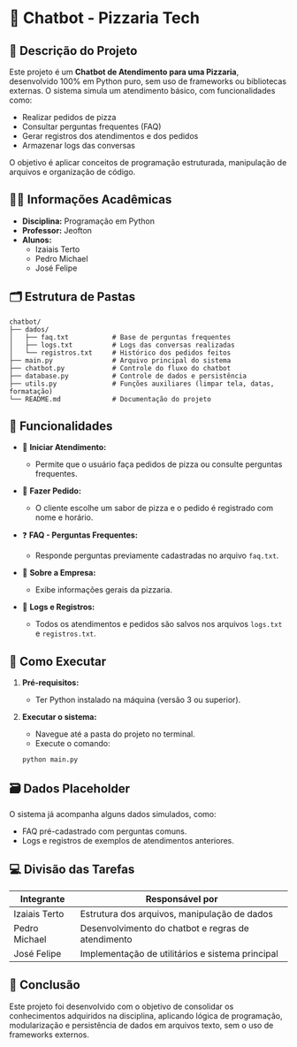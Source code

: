 
# 🤖 Chatbot - Pizzaria Tech

## 📄 Descrição do Projeto
Este projeto é um **Chatbot de Atendimento para uma Pizzaria**, desenvolvido 100% em Python puro, sem uso de frameworks ou bibliotecas externas. O sistema simula um atendimento básico, com funcionalidades como:

- Realizar pedidos de pizza
- Consultar perguntas frequentes (FAQ)
- Gerar registros dos atendimentos e dos pedidos
- Armazenar logs das conversas

O objetivo é aplicar conceitos de programação estruturada, manipulação de arquivos e organização de código.

## 👨‍🏫 Informações Acadêmicas
- **Disciplina:** Programação em Python
- **Professor:** Jeofton
- **Alunos:** 
  - Izaiais Terto
  - Pedro Michael
  - José Felipe

## 🗂️ Estrutura de Pastas
```
chatbot/
├── dados/
│   ├── faq.txt           # Base de perguntas frequentes
│   ├── logs.txt          # Logs das conversas realizadas
│   └── registros.txt     # Histórico dos pedidos feitos
├── main.py               # Arquivo principal do sistema
├── chatbot.py            # Controle do fluxo do chatbot
├── database.py           # Controle de dados e persistência
├── utils.py              # Funções auxiliares (limpar tela, datas, formatação)
└── README.md             # Documentação do projeto
```

## 🚀 Funcionalidades

- 💬 **Iniciar Atendimento:**  
  - Permite que o usuário faça pedidos de pizza ou consulte perguntas frequentes.

- 🍕 **Fazer Pedido:**  
  - O cliente escolhe um sabor de pizza e o pedido é registrado com nome e horário.

- ❓ **FAQ - Perguntas Frequentes:**  
  - Responde perguntas previamente cadastradas no arquivo `faq.txt`.

- 📄 **Sobre a Empresa:**  
  - Exibe informações gerais da pizzaria.

- 📝 **Logs e Registros:**  
  - Todos os atendimentos e pedidos são salvos nos arquivos `logs.txt` e `registros.txt`.

## 🔧 Como Executar

1. **Pré-requisitos:**  
   - Ter Python instalado na máquina (versão 3 ou superior).

2. **Executar o sistema:**  
   - Navegue até a pasta do projeto no terminal.
   - Execute o comando:
   ```bash
   python main.py
   ```

## 🗃️ Dados Placeholder
O sistema já acompanha alguns dados simulados, como:

- FAQ pré-cadastrado com perguntas comuns.
- Logs e registros de exemplos de atendimentos anteriores.

## 💻 Divisão das Tarefas

| Integrante      | Responsável por                                  |
|-----------------|---------------------------------------------------|
| Izaiais Terto   | Estrutura dos arquivos, manipulação de dados     |
| Pedro Michael   | Desenvolvimento do chatbot e regras de atendimento|
| José Felipe     | Implementação de utilitários e sistema principal |

## 🏁 Conclusão
Este projeto foi desenvolvido com o objetivo de consolidar os conhecimentos adquiridos na disciplina, aplicando lógica de programação, modularização e persistência de dados em arquivos texto, sem o uso de frameworks externos.
